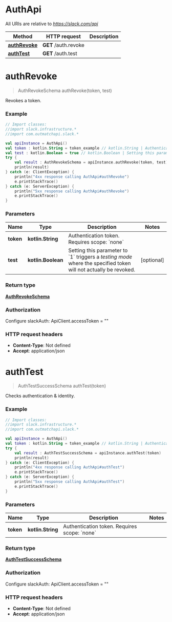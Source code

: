 # AuthApi

All URIs are relative to *https://slack.com/api*

Method | HTTP request | Description
------------- | ------------- | -------------
[**authRevoke**](AuthApi.md#authRevoke) | **GET** /auth.revoke | 
[**authTest**](AuthApi.md#authTest) | **GET** /auth.test | 


<a name="authRevoke"></a>
# **authRevoke**
> AuthRevokeSchema authRevoke(token, test)



Revokes a token.

### Example
```kotlin
// Import classes:
//import slack.infrastructure.*
//import com.outmatchapi.slack.*

val apiInstance = AuthApi()
val token : kotlin.String = token_example // kotlin.String | Authentication token. Requires scope: `none`
val test : kotlin.Boolean = true // kotlin.Boolean | Setting this parameter to `1` triggers a _testing mode_ where the specified token will not actually be revoked.
try {
    val result : AuthRevokeSchema = apiInstance.authRevoke(token, test)
    println(result)
} catch (e: ClientException) {
    println("4xx response calling AuthApi#authRevoke")
    e.printStackTrace()
} catch (e: ServerException) {
    println("5xx response calling AuthApi#authRevoke")
    e.printStackTrace()
}
```

### Parameters

Name | Type | Description  | Notes
------------- | ------------- | ------------- | -------------
 **token** | **kotlin.String**| Authentication token. Requires scope: &#x60;none&#x60; |
 **test** | **kotlin.Boolean**| Setting this parameter to &#x60;1&#x60; triggers a _testing mode_ where the specified token will not actually be revoked. | [optional]

### Return type

[**AuthRevokeSchema**](AuthRevokeSchema.md)

### Authorization


Configure slackAuth:
    ApiClient.accessToken = ""

### HTTP request headers

 - **Content-Type**: Not defined
 - **Accept**: application/json

<a name="authTest"></a>
# **authTest**
> AuthTestSuccessSchema authTest(token)



Checks authentication &amp; identity.

### Example
```kotlin
// Import classes:
//import slack.infrastructure.*
//import com.outmatchapi.slack.*

val apiInstance = AuthApi()
val token : kotlin.String = token_example // kotlin.String | Authentication token. Requires scope: `none`
try {
    val result : AuthTestSuccessSchema = apiInstance.authTest(token)
    println(result)
} catch (e: ClientException) {
    println("4xx response calling AuthApi#authTest")
    e.printStackTrace()
} catch (e: ServerException) {
    println("5xx response calling AuthApi#authTest")
    e.printStackTrace()
}
```

### Parameters

Name | Type | Description  | Notes
------------- | ------------- | ------------- | -------------
 **token** | **kotlin.String**| Authentication token. Requires scope: &#x60;none&#x60; |

### Return type

[**AuthTestSuccessSchema**](AuthTestSuccessSchema.md)

### Authorization


Configure slackAuth:
    ApiClient.accessToken = ""

### HTTP request headers

 - **Content-Type**: Not defined
 - **Accept**: application/json

